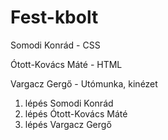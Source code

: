 # Fest-kbolt
Somodi Konrád - CSS

Ótott-Kovács Máté - HTML

Vargacz Gergő - Utómunka, kinézet

1. lépés Somodi Konrád
2. lépés Ótott-Kovács Máté
3. lépés Vargacz Gergő


